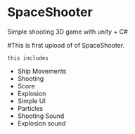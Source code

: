 # SpaceShooter

Simple shooting 3D game with unity + C#

#This is first upload of of SpaceShooter.

```
this includes
```

- Ship Movements
- Shooting
- Score
- Explosion
- Simple UI
- Particles
- Shooting Sound
- Explosion sound
